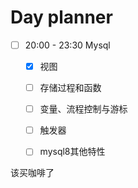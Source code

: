 # Day planner

- [ ] 20:00 - 23:30 Mysql
	- [x] 视图 
	- [ ] 存储过程和函数
	- [ ] 变量、流程控制与游标
	- [ ] 触发器
	- [ ] mysql8其他特性



该买咖啡了